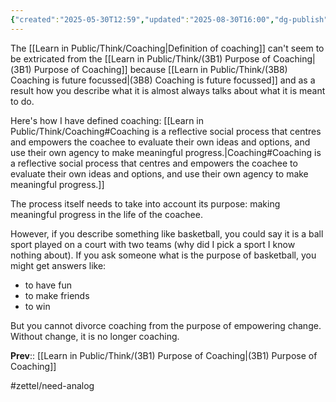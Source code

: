 ```yaml
---
{"created":"2025-05-30T12:59","updated":"2025-08-30T16:00","dg-publish":true,"dg-permalink":"3b1c-coaching-definition-purpose","id":"3b1c","dg-path":"Think/(3B1C) Coaching definition and purpose are intertwined.md","permalink":"/3b1c-coaching-definition-purpose/","dgPassFrontmatter":true,"noteIcon":"1"}
---
```


The [[Learn in Public/Think/Coaching\|Definition of coaching]] can't seem to be extricated from the [[Learn in Public/Think/(3B1) Purpose of Coaching\|(3B1) Purpose of Coaching]] because [[Learn in Public/Think/(3B8) Coaching is future focussed\|(3B8) Coaching is future focussed]] and as a result how you describe what it is almost always talks about what it is meant to do. 

Here's how I have defined coaching: 
[[Learn in Public/Think/Coaching#Coaching is a reflective social process that centres and empowers the coachee to evaluate their own ideas and options, and use their own agency to make meaningful progress.\|Coaching#Coaching is a reflective social process that centres and empowers the coachee to evaluate their own ideas and options, and use their own agency to make meaningful progress.]]

The process itself needs to take into account its purpose: making meaningful progress in the life of the coachee. 

However, if you describe something like basketball, you could say it is a ball sport played on a court with two teams (why did I pick a sport I know nothing about). If you ask someone what is the purpose of basketball, you might get answers like: 
- to have fun
- to make friends 
- to win 

But you cannot divorce coaching from the purpose of empowering change. Without change, it is no longer coaching. 

**Prev**:: [[Learn in Public/Think/(3B1) Purpose of Coaching\|(3B1) Purpose of Coaching]]

#zettel/need-analog 